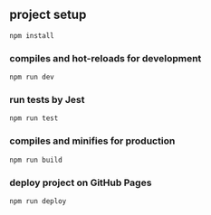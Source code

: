 ## project setup

```
npm install
```

### compiles and hot-reloads for development

```
npm run dev
```

### run tests by Jest

```
npm run test
```

### compiles and minifies for production

```
npm run build
```

### deploy project on GitHub Pages

```
npm run deploy
```
